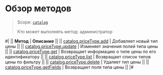 # Обзор методов

> Scope: [`catalog`](../../scopes/permissions.md)
>
> Кто может выполнять метод: администратор

#|
|| **Метод** | **Описание** ||
|| [catalog.priceType.add](./catalog-price-type-add.md) | Добавляет новый тип цены ||
|| [catalog.priceType.update](./catalog-price-type-update.md) | Изменяет значения полей типа цены ||
|| [catalog.priceType.get](./catalog-price-type-get.md) | Возвращает информацию о типе цены по его идентификатору ||
|| [catalog.priceType.list](./catalog-price-type-list.md) | Возвращает список типов цены по фильтру ||
|| [catalog.priceType.delete](./catalog-price-type-delete.md) | Удаляет тип цены ||
|| [catalog.priceType.getFields](./catalog-price-type-get-fields.md) | Возвращает поля типа цены ||
|#
